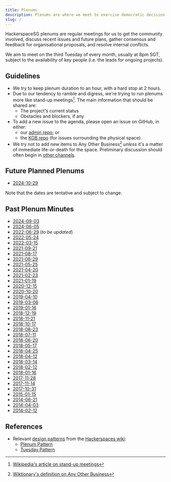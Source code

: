 ```yaml
---
title: Plenums
description: Plenums are where we meet to exercise democratic decision-making, discuss recent issues and future plans, and resolve internal conflicts.
slug: /
---
```


HackerspaceSG plenums are regular meetings for us to get the community involved, discuss recent issues and future plans, gather consensus and feedback for organisational proposals, and resolve internal conflicts.

We aim to meet on the third Tuesday of every month, usually at 8pm SGT, subject to the availability of key people (i.e. the leads for ongoing projects).

## Guidelines

* We try to keep plenum duration to an hour, with a hard stop at 2 hours.
* Due to our tendency to ramble and digress, we're trying to run plenums more like stand-up meetings[^1]. The main information that should be shared are:
  * The project's current status
  * Obstacles and blockers, if any
* To add a new issue to the agenda, please open an issue on GitHub, in either:
  * our [admin repo](https://github.com/hackerspacesg/admin/issues); or 
  * the [KGB repo](https://github.com/hackerspacesg/kgb/issues) (for issues surrounding the physical space).
* We try not to add new items to Any Other Business[^2] _unless_ it's a matter of immediate life-or-death for the space. Preliminary discussion should often begin in [other channels](/handbook/connect/).

## Future Planned Plenums

* [2024-10-29](./2024-10-29/)

Note that the dates are tentative and subject to change.

## Past Plenum Minutes

* [2024-09-03](./2024-09-03/)
* [2024-06-05](./2024-06-05/)
* [2022-06-29](./2022-06-29/) (_to be updated_)
* [2022-05-24](./2022-05-24/)
* [2022-03-15](./2022-03-15/)
* [2021-09-21](./2021-09-21/)
* [2021-08-17](./2021-08-17/)
* [2021-06-29](./2021-06-29/)
* [2021-05-25](./2021-05-25/)
* [2021-04-20](./2021-04-20/)
* [2021-02-23](./2021-02-23/)
* [2021-01-19](./2021-01-19/)
* [2020-12-15](./2020-12-15/)
* [2020-10-20](./2020-10-20/)
* [2019-04-10](./2019-04-10/)
* [2019-03-06](./2019-03-06/)
* [2019-01-16](./2019-01-16/)
* [2018-12-19](./2018-12-19/)
* [2018-11-21](./2018-11-21/)
* [2018-10-17](./2018-10-17/)
* [2018-08-23](./2018-08-23/)
* [2018-07-11](./2018-07-11/)
* [2018-06-20](./2018-06-20/)
* [2018-05-17](./2018-05-17/)
* [2018-04-25](./2018-04-25/)
* [2018-04-12](./2018-04-12/)
* [2018-03-14](./2018-03-14/)
* [2018-02-12](./2018-02-12/)
* [2018-01-16](./2018-01-16/)
* [2017-11-28](./2017-11-28/)
* [2017-11-14](./2017-11-14/)
* [2017-10-31](./2017-10-31/)
* [2015-01-15](./2015-01-15/)
* [2014-06-21](./2014-06-21/)
* [2014-04-03](./2014-04-03/)
* [2014-02-12](./2014-02-12/)

## References

* Relevant [design patterns](https://wiki.hackerspaces.org/Design_Patterns) from the [Hackerspaces wiki](https://wiki.hackerspaces.org/):
  * [Plenum Pattern](https://wiki.hackerspaces.org/The_Plenum_Pattern)
  * [Tuesday Pattern](https://wiki.hackerspaces.org/The_Tuesday_Pattern)

[^1]: [Wikipedia's article on stand-up meetings](https://en.wikipedia.org/wiki/Stand-up_meeting)
[^2]: [Wiktionary's definition on Any Other Business](https://en.wiktionary.org/wiki/any_other_business)
